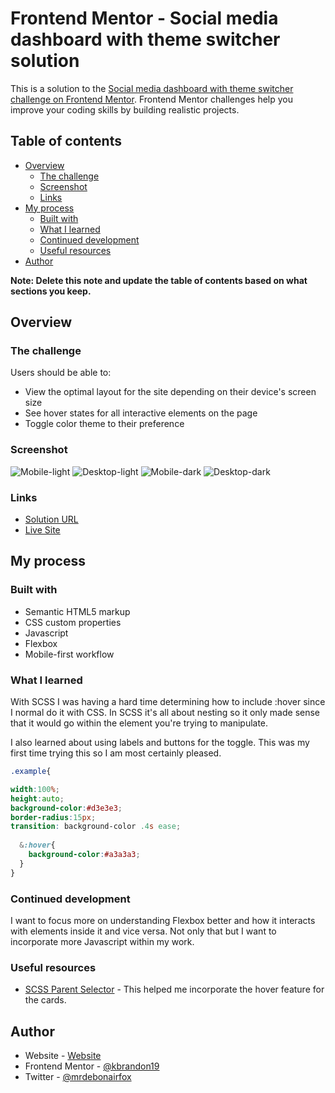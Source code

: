 # Frontend Mentor - Social media dashboard with theme switcher solution

This is a solution to the [Social media dashboard with theme switcher challenge on Frontend Mentor](https://www.frontendmentor.io/challenges/social-media-dashboard-with-theme-switcher-6oY8ozp_H). Frontend Mentor challenges help you improve your coding skills by building realistic projects. 

## Table of contents

- [Overview](#overview)
  - [The challenge](#the-challenge)
  - [Screenshot](#screenshot)
  - [Links](#links)
- [My process](#my-process)
  - [Built with](#built-with)
  - [What I learned](#what-i-learned)
  - [Continued development](#continued-development)
  - [Useful resources](#useful-resources)
- [Author](#author)

**Note: Delete this note and update the table of contents based on what sections you keep.**

## Overview

### The challenge

Users should be able to:

- View the optimal layout for the site depending on their device's screen size
- See hover states for all interactive elements on the page
- Toggle color theme to their preference

### Screenshot

![Mobile-light](./screenshots/mobile-light.png)
![Desktop-light](./screenshots/desktop-light.png)
![Mobile-dark](./screenshots/mobile-dark.png)
![Desktop-dark](./screenshots/desktop-dark.png)



### Links

- [Solution URL](https://github.com/kbrandon19/Social-Media-Dashboard)
- [Live Site](https://kbrandon19.github.io/Social-Media-Dashboard/)

## My process

### Built with

- Semantic HTML5 markup
- CSS custom properties
- Javascript
- Flexbox
- Mobile-first workflow


### What I learned

With SCSS I was having a hard time determining how to include :hover since I normal do it with CSS. In SCSS it's all about nesting so it only made sense that it would go within the element you're trying to manipulate. 

I also learned about using labels and buttons for the toggle. This was my first time trying this so I am most certainly pleased.


```scss
.example{

width:100%;
height:auto;
background-color:#d3e3e3;
border-radius:15px;
transition: background-color .4s ease;
  
  &:hover{
    background-color:#a3a3a3;
  }
}
```


### Continued development

I want to focus more on understanding Flexbox better and how it interacts with elements inside it and vice versa. Not only that but I want to incorporate more Javascript within my work. 

### Useful resources

- [SCSS Parent Selector](https://sass-lang.com/documentation/style-rules/parent-selector) - This helped me incorporate the hover feature for the cards.


## Author

- Website - [Website](https://www.mrdebonairfox.com)
- Frontend Mentor - [@kbrandon19](https://www.frontendmentor.io/profile/kbrandon19)
- Twitter - [@mrdebonairfox](https://www.twitter.com/mrdebonairfox)


